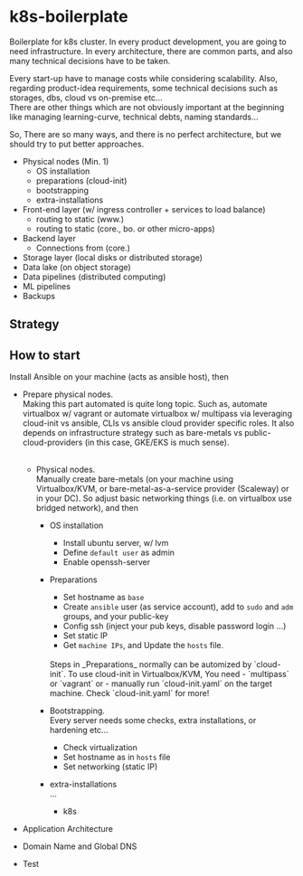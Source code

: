 # k8s-boilerplate

Boilerplate for k8s cluster. In every product development, you are going to need infrastructure.
In every architecture, there are common parts, and also many technical decisions have to be taken.

Every start-up have to manage costs while considering scalability.
Also, regarding product-idea requirements, some technical decisions such as storages, dbs, cloud vs on-premise etc...
<br>There are other things which are not obviously important at the beginning like managing learning-curve, technical debts, naming standards...

So, There are so many ways, and there is no perfect architecture, but we should try to put better approaches.

- Physical nodes (Min. 1)
  - OS installation
  - preparations (cloud-init)
  - bootstrapping
  - extra-installations
- Front-end layer (w/ ingress controller + services to load balance)
  - routing to static (www.)
  - routing to static (core., bo. or other micro-apps)
- Backend layer
  - Connections from (core.)
- Storage layer (local disks or distributed storage)
- Data lake (on object storage)
- Data pipelines (distributed computing)
- ML pipelines
- Backups

## Strategy

## How to start

Install Ansible on your machine (acts as ansible host), then

- Prepare physical nodes.
  <br>Making this part automated is quite long topic. Such as, automate virtualbox w/ vagrant or
  automate virtualbox w/ multipass via leveraging cloud-init vs ansible, CLIs vs ansible cloud provider specific roles.
  It also depends on infrastructure strategy such as bare-metals vs public-cloud-providers (in this case, GKE/EKS is much sense).
  <br><br>

  - Physical nodes.
    <br>Manually create bare-metals (on your machine using Virtualbox/KVM, or bare-metal-as-a-service provider (Scaleway) or
    in your DC). So adjust basic networking things (i.e. on virtualbox use bridged network), and then
    - OS installation
      - Install ubuntu server, w/ lvm
      - Define `default user` as admin
      - Enable openssh-server
    - Preparations
      - Set hostname as `base`
      - Create `ansible` user (as service account), add to `sudo` and `adm` groups, and your public-key
      - Config ssh (inject your pub keys, disable password login ...)
      - Set static IP
      - Get `machine IPs`, and Update the `hosts` file.

      <br>
      Steps in _Preparations_ normally can be automized by `cloud-init`. To use cloud-init in Virtualbox/KVM, You need 
        - `multipass` or `vagrant` or 
        -  manually run `cloud-init.yaml` on the target machine. Check `cloud-init.yaml` for more!

    - Bootstrapping.
      <br>Every server needs some checks, extra installations, or hardening etc...
      - Check virtualization
      - Set hostname as in `hosts` file
      - Set networking (static IP)
    - extra-installations
      <br>...
      - k8s

- Application Architecture

- Domain Name and Global DNS

- Test